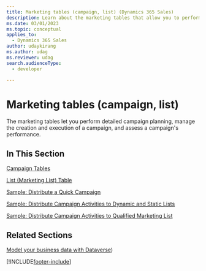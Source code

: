 ```yaml
---
title: Marketing tables (campaign, list) (Dynamics 365 Sales)
description: Learn about the marketing tables that allow you to perform campaign planning, manage the creation and execution of a campaign, and assess a campaign's performance.
ms.date: 03/01/2023
ms.topic: conceptual
applies_to: 
  - Dynamics 365 Sales
author: udaykirang
ms.author: udag
ms.reviewer: udag
search.audienceType: 
  - developer

---
```

# Marketing tables (campaign, list)

The marketing tables let you perform detailed campaign planning, manage the creation and execution of a campaign, and assess a campaign's performance.  
  
## In This Section  
 [Campaign Tables](campaign-entities.md)  
  
 [List (Marketing List) Table](list-marketing-list-entity.md)  
  
 [Sample: Distribute a Quick Campaign](sample-distribute-a-quick-campaign.md)  
  
 [Sample: Distribute Campaign Activities to Dynamic and Static Lists](sample-distribute-a-quick-campaign.md)  
  
 [Sample: Distribute Campaign Activities to Qualified Marketing List](sample-distribute-campaign-activities-qualified-marketing-list.md)  
  
## Related Sections  
  [Model your business data with Dataverse](/power-apps/maker/data-platform/data-platform-intro)) 
  

[!INCLUDE[footer-include](../../includes/footer-banner.md)]
